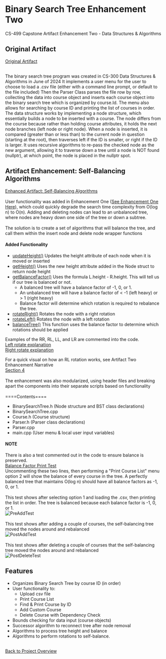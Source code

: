 # Binary Search Tree Enhancement Two
CS-499 Capstone Artifact Enhancement Two - Data Structures & Algorithms

## Original Artifact
[Original Artifact](https://github.com/AnthonyBaratti/EnhancementTwo/tree/main/BinarySearchTree)<br><br>

The binary search tree program was created in CS-300 Data Structures & Algorithms in June of 2024
It implements a user menu for the user to choose to load a .csv file (either with a command line prompt, or default to the file included)
Then the Parser Class parses the file row by row, collecting the data into course object and inserts each course object into the binary search tree which is organized by course.Id. The menu also allows for searching by course ID and printing the list of courses in order. The data structure works by implementing a node structure, which essentially builds a node to be inserted with a course. The node differs from the course because rather than holding course attributes, it holds the next node branches (left node or right node). When a node is inserted, it is compared (greater than or less than) to the current node in question (starting at the root), then traverses left if the ID is smaller, or right if the ID is larger. It uses recursive algorithms to re-pass the checked node as the new argument, allowing it to traverse down a tree until a node is NOT found (nullptr), at which point, the node is placed in the nullptr spot.

## Artifact Enhancement: Self-Balancing Algorithms
[Enhanced Artifact: Self-Balancing Algorithms](https://github.com/AnthonyBaratti/EnhancementTwo/tree/main/BinarySearchTreeEnhancementTwo)<br> <br>
User functionality was added in Enhancement One ([See Enhancement One Here](https://github.com/AnthonyBaratti/EnhancementOne)), which could quickly degrade the search time complexity from O(log n) to O(n). Adding and deleting nodes can lead to an unbalanced tree, where nodes are heavy down one side of the tree or down a subtree. <br><br>
The solution is to create a set of algorithms that will balance the tree, and call them within the insert node and delete node wrapper functions <br>
#### Added Functionality
- [updateHeight()](https://github.com/AnthonyBaratti/EnhancementTwo/blob/main/BinarySearchTreeEnhancementTwo/BinarySearchTree.cpp#L384) Updates the height attribute of each node when it is moved or inserted
- [getHeight()](https://github.com/AnthonyBaratti/EnhancementTwo/blob/main/BinarySearchTreeEnhancementTwo/BinarySearchTree.cpp#L339) Uses the new height attribute added in the Node struct to return node height
- [getBalanceFactor()](https://github.com/AnthonyBaratti/EnhancementTwo/blob/main/BinarySearchTreeEnhancementTwo/BinarySearchTree.cpp#L363) Uses the formula L.height - R.height. This will tell us if our tree is balanced or not.
   - A balanced tree will have a balance factor of -1, 0, or 1.
   - An unbalanced tree will have a balance factor of < -1 (left heavy) or > 1 (right heavy)
   - Balance factor will determine which rotation is required to rebalance the tree.
- [rotateRight()](https://github.com/AnthonyBaratti/EnhancementTwo/blob/main/BinarySearchTreeEnhancementTwo/BinarySearchTree.cpp#L487) Rotates the node with a right rotation
- [rotateLeft()](https://github.com/AnthonyBaratti/EnhancementTwo/blob/main/BinarySearchTreeEnhancementTwo/BinarySearchTree.cpp#L450) Rotates the node with a left rotation
- [balanceTree()](https://github.com/AnthonyBaratti/EnhancementTwo/blob/main/BinarySearchTreeEnhancementTwo/BinarySearchTree.cpp#L512) This function uses the balance factor to determine which rotations should be applied

Examples of the RR, RL, LL, and LR are commented into the code.  
[Left rotate explanation](https://github.com/AnthonyBaratti/EnhancementTwo/blob/main/BinarySearchTreeEnhancementTwo/BinarySearchTree.cpp#L408)  
[Right rotate explanation](https://github.com/AnthonyBaratti/EnhancementTwo/blob/main/BinarySearchTreeEnhancementTwo/BinarySearchTree.cpp#L467)  

For a quick visual on how an RL rotation works, see Artifact Two Enhancement Narrative  
[Section 4](https://github.com/AnthonyBaratti/EnhancementTwo/blob/main/Artifact%20Two%20Enhancement%20Narrative.pdf)  
<br>
The enhancement was also modularized, using header files and breaking apart the components into their separate scripts based on functionality <br> <br>
====Contents==== <br>

- BinarySearchTree.h (Node structure and BST class declarations)
- BinarySearchTree.cpp
- Course.h (Course structure)
- Parser.h (Parser class declarations)
- Parser.cpp
- main.cpp (User menu & local user input variables)

#### NOTE
There is also a test commented out in the code to ensure balance is preserved.  
[Balance Factor Print Test](https://github.com/AnthonyBaratti/EnhancementTwo/blob/main/BinarySearchTreeEnhancementTwo/BinarySearchTree.cpp#L134)  
Uncommenting these two lines, then performing a "Print Course List" menu option 2 will show the balance of every course in the tree. A perfectly balanced tree that maintains O(log n) should have all balance factors as -1, 0, or 1.<br><br>
This test shows after selecting option 1 and loading the .csv, then printing the list in order. The tree is balanced because each balance factor is -1, 0, or 1.<br>
![PreAddTest](EnhancementTwo/Tests/PreAddTest.png)<br><br>
This test shows after adding a couple of courses, the self-balancing tree moved the nodes around and rebalanced<br>
![PostAddTest](EnhancementTwo/Tests/PostAddTest.png)<br><br>
This test shows after deleting a couple of courses that the self-balancing tree moved the nodes around and rebalanced<br>
![PostDeleteTest](EnhancementTwo/Tests/PostDeleteTest.png)<br>


## Features
- Organizes Binary Search Tree by course ID (in order)
- User functionality to:
  - Upload csv file
  - Print Course List
  - Find & Print Course by ID
  - Add Custom Course
  - Delete Course with Dependency Check
- Bounds checking for data input (course objects)
- Successor algorithm to reconnect tree after node removal
- Algorithms to process tree height and balance
- Algorithms to perform rotations to self-balance. <br><br>

[Back to Project Overview](https://github.com/AnthonyBaratti/AnthonyBaratti.github.io/tree/main?tab=readme-ov-file#cs-499-computer-science-capstone-project-snhu)
